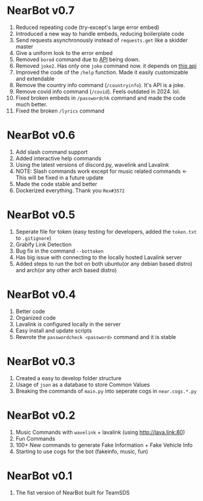 # NearBot v0.7

1. Reduced repeating code (try-except's large error embed)
2. Introduced a new way to handle embeds, reducing boilerplate code
3. Send requests asynchronously instead of `requests.get` like a skidder master
4. Give a uniform look to the error embed
5. Removed `bored` command due to [API](http://www.boredapi.com/api/activity) being down.
6. Removed `joke2`. Has only one `joke` command now. it depends on [this api](https://some-random-api.ml/joke)
7. Improved the code of the `/help` function. Made it easily customizable and extendable
8. Remove the country info command (`/countryinfo`). It's API is a joke.
9. Remove covid info command (`/covid`). Feels outdated in  2024. lol.
10. Fixed broken embeds in `/passwordchk` command and made the code much better.
11. Fixed the broken `/lyrics` command

# NearBot v0.6

1. Add slash command support
2. Added interactive help commands
3. Using the latest versions of discord.py, wavelink and Lavalink
4. NOTE: Slash commands work except for music related commands <- This will be fixed in a future update
5. Made the code stable and better
6. Dockerized everything. Thank you `Rex#3572`


# NearBot v0.5

1. Seperate file for token (easy testing for developers, added the `token.txt` to `.gitignore`)
2. Grabify Link Detection
3. Bug fix in the command `--bottoken`
4. Has big issue with connecting to the locally hosted Lavalink server
5. Added steps to run the bot on both ubuntu(or any debian based distro) and arch(or any other arch based distro)

# NearBot v0.4

1. Better code
2. Organized code
3. Lavalink is configured locally in the server
4. Easy install and update scripts
5. Rewrote the `passwordcheck <password>` command and it is stable

# NearBot v0.3

1. Created a easy to develop folder structure
2. Usage of `json` as a database to store Common Values
3. Breaking the commands of `main.py` into seperate cogs in `near.cogs.*.py`

# NearBot v0.2

1. Music Commands with `wavelink` + lavalink (using http://lava.link:80)
2. Fun Commands
3. 100+ New commands to generate Fake Information + Fake Vehicle Info
4. Starting to use cogs for the bot (fakeinfo, music, fun)

# NearBot v0.1

1. The fist version of NearBot built for TeamSDS
